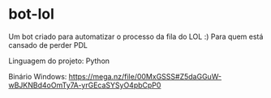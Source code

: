 # bot-lol
Um bot criado para automatizar o processo da fila do LOL :)
Para quem está cansado de perder PDL

Linguagem do projeto: Python

Binário Windows:
https://mega.nz/file/00MxGSSS#Z5daGGuW-wBJKNBd4oOmTy7A-yrGEcaSYSyO4pbCpP0